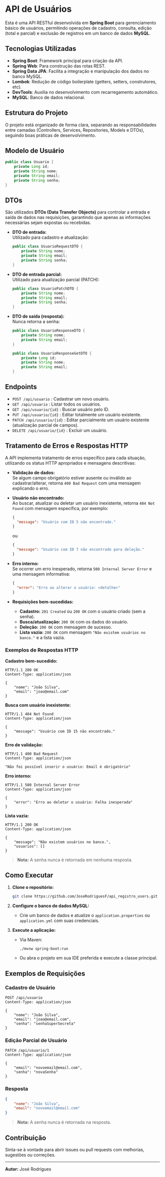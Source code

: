 # API de Usuários

Esta é uma API RESTful desenvolvida em **Spring Boot** para gerenciamento básico de usuários, permitindo operações de cadastro, consulta, edição (total e parcial) e exclusão de registros em um banco de dados **MySQL**.

## Tecnologias Utilizadas

- **Spring Boot**: Framework principal para criação da API.
- **Spring Web**: Para construção das rotas REST.
- **Spring Data JPA**: Facilita a integração e manipulação dos dados no banco MySQL.
- **Lombok**: Redução de código boilerplate (getters, setters, construtores, etc).
- **DevTools**: Auxilia no desenvolvimento com recarregamento automático.
- **MySQL**: Banco de dados relacional.

## Estrutura do Projeto

O projeto está organizado de forma clara, separando as responsabilidades entre camadas (Controllers, Services, Repositories, Models e DTOs), seguindo boas práticas de desenvolvimento.

## Modelo de Usuário

```java
public class Usuario {
    private Long id;
    private String nome;
    private String email;
    private String senha;
}
```

## DTOs

São utilizados **DTOs (Data Transfer Objects)** para controlar a entrada e saída de dados nas requisições, garantindo que apenas as informações necessárias sejam expostas ou recebidas.

- **DTO de entrada:**  
  Utilizado para cadastro e atualização:
  ```java
  public class UsuarioRequestDTO {
      private String nome;
      private String email;
      private String senha;
  }
  ```

- **DTO de entrada parcial:**  
  Utilizado para atualização parcial (PATCH):
  ```java
  public class UsuarioPatchDTO {
      private String nome;
      private String email;
      private String senha;
  }
  ```

- **DTO de saída (resposta):**  
  Nunca retorna a senha:
  ```java
  public class UsuarioResponseDTO {
      private String nome;
      private String email;
  }
  ```
  ```java
  public class UsuarioResponseGetDTO {
      private Long id;
      private String nome;
      private String email;
  }
  ```

## Endpoints

- `POST /api/usuario` : Cadastrar um novo usuário.
- `GET /api/usuario` : Listar todos os usuários.
- `GET /api/usuario/{id}` : Buscar usuário pelo ID.
- `PUT /api/usuario/{id}` : Editar totalmente um usuário existente.
- `PATCH /api/usuario/{id}` : Editar parcialmente um usuário existente (atualização parcial de campos).
- `DELETE /api/usuario/{id}` : Excluir um usuário.

## Tratamento de Erros e Respostas HTTP

A API implementa tratamento de erros específico para cada situação, utilizando os status HTTP apropriados e mensagens descritivas:

- **Validação de dados:**  
  Se algum campo obrigatório estiver ausente ou inválido ao cadastrar/alterar, retorna `400 Bad Request` com uma mensagem explicando o erro.

- **Usuário não encontrado:**  
  Ao buscar, atualizar ou deletar um usuário inexistente, retorna `404 Not Found` com mensagem específica, por exemplo:
  ```json
  {
    "message": "Usuário com ID 5 não encontrado."
  }
  ```
  ou
  ```json
  {
    "message": "Usuário com ID 7 não encontrado para deleção."
  }
  ```

- **Erro interno:**  
  Se ocorrer um erro inesperado, retorna `500 Internal Server Error` e uma mensagem informativa:
  ```json
  {
    "error": "Erro ao alterar o usuário: <detalhe>"
  }
  ```

- **Requisições bem-sucedidas:**  
  - **Cadastro:** `201 Created` ou `200 OK` com o usuário criado (sem a senha).
  - **Busca/atualização:** `200 OK` com os dados do usuário.
  - **Deleção:** `200 OK` com mensagem de sucesso.
  - **Lista vazia:** `200 OK` com mensagem `"Não existem usuários no banco."` e a lista vazia.

### Exemplos de Respostas HTTP

**Cadastro bem-sucedido:**
```http
HTTP/1.1 200 OK
Content-Type: application/json

{
    "nome": "João Silva",
    "email": "joao@email.com"
}
```

**Busca com usuário inexistente:**
```http
HTTP/1.1 404 Not Found
Content-Type: application/json

{
    "message": "Usuário com ID 15 não encontrado."
}
```

**Erro de validação:**
```http
HTTP/1.1 400 Bad Request
Content-Type: application/json

"Não foi possível inserir o usuário: Email é obrigatório"
```

**Erro interno:**
```http
HTTP/1.1 500 Internal Server Error
Content-Type: application/json

{
    "error": "Erro ao deletar o usuário: Falha inesperada"
}
```

**Lista vazia:**
```http
HTTP/1.1 200 OK
Content-Type: application/json

{
    "message": "Não existem usuários no banco.",
    "usuarios": []
}
```

> **Nota:** A senha nunca é retornada em nenhuma resposta.

## Como Executar

1. **Clone o repositório:**
    ```bash
    git clone https://github.com/JoseRodriguesF/api_registro_users.git
    ```
2. **Configure o banco de dados MySQL:**
    - Crie um banco de dados e atualize o `application.properties` ou `application.yml` com suas credenciais.

3. **Execute a aplicação:**
    - Via Maven:
      ```bash
      ./mvnw spring-boot:run
      ```
    - Ou abra o projeto em sua IDE preferida e execute a classe principal.

## Exemplos de Requisições

### Cadastro de Usuário

```http
POST /api/usuario
Content-Type: application/json

{
    "nome": "João Silva",
    "email": "joao@email.com",
    "senha": "senhaSuperSecreta"
}
```

### Edição Parcial de Usuário

```http
PATCH /api/usuario/1
Content-Type: application/json

{
    "email": "novoemail@email.com",
    "senha": "novaSenha"
}
```

### Resposta

```json
{
    "nome": "João Silva",
    "email": "novoemail@email.com"
}
```
> **Nota:** A senha nunca é retornada na resposta.

## Contribuição

Sinta-se à vontade para abrir issues ou pull requests com melhorias, sugestões ou correções.

---

**Autor:** José Rodrigues
